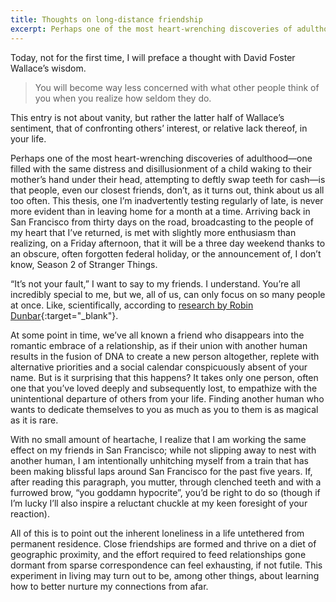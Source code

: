 ```yaml
---
title: Thoughts on long-distance friendship
excerpt: Perhaps one of the most heart-wrenching discoveries of adulthood is that people, even our closest friends, don’t, as it turns out, think about us all too often.
---
```

Today, not for the first time, I will preface a thought with David Foster Wallace’s wisdom.

> You will become way less concerned with what other people think of you when you realize how seldom they do.

This entry is not about vanity, but rather the latter half of Wallace’s sentiment, that of confronting others’ interest, or relative lack thereof, in your life.

Perhaps one of the most heart-wrenching discoveries of adulthood—one filled with the same distress and disillusionment of a child waking to their mother’s hand under their head, attempting to deftly swap teeth for cash—is that people, even our closest friends, don’t, as it turns out, think about us all too often. This thesis, one I’m inadvertently testing regularly of late, is never more evident than in leaving home for a month at a time. Arriving back in San Francisco from thirty days on the road, broadcasting to the people of my heart that I’ve returned, is met with slightly more enthusiasm than realizing, on a Friday afternoon, that it will be a three day weekend thanks to an obscure, often forgotten federal holiday, or the announcement of, I don’t know, Season 2 of Stranger Things.

“It’s not your fault,” I want to say to my friends. I understand. You’re all incredibly special to me, but we, all of us, can only focus on so many people at once. Like, scientifically, according to [research by Robin Dunbar](https://www.technologyreview.com/s/601369/your-brain-limits-you-to-just-five-bffs/#/set/id/601360/){:target="_blank"}.

At some point in time, we’ve all known a friend who disappears into the romantic embrace of a relationship, as if their union with another human results in the fusion of DNA to create a new person altogether, replete with alternative priorities and a social calendar conspicuously absent of your name. But is it surprising that this happens? It takes only one person, often one that you’ve loved deeply and subsequently lost, to empathize with the unintentional departure of others from your life. Finding another human who wants to dedicate themselves to you as much as you to them is as magical as it is rare.

With no small amount of heartache, I realize that I am working the same effect on my friends in San Francisco; while not slipping away to nest with another human, I am intentionally unhitching myself from a train that has been making blissful laps around San Francisco for the past five years. If, after reading this paragraph, you mutter, through clenched teeth and with a furrowed brow, “you goddamn hypocrite”, you’d be right to do so (though if I’m lucky I’ll also inspire a reluctant chuckle at my keen foresight of your reaction).

All of this is to point out the inherent loneliness in a life untethered from permanent residence. Close friendships are formed and thrive on a diet of geographic proximity, and the effort required to feed relationships gone dormant from sparse correspondence can feel exhausting, if not futile. This experiment in living may turn out to be, among other things, about learning how to better nurture my connections from afar.
